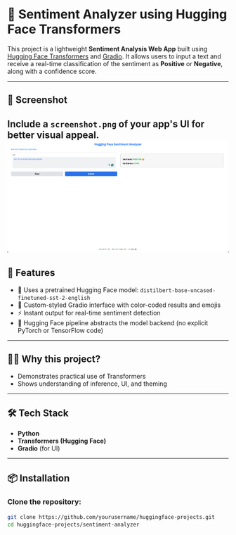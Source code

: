 # 🧠 Sentiment Analyzer using Hugging Face Transformers

This project is a lightweight **Sentiment Analysis Web App** built using [Hugging Face Transformers](https://huggingface.co/transformers/) and [Gradio](https://gradio.app/). It allows users to input a text and receive a real-time classification of the sentiment as **Positive** or **Negative**, along with a confidence score.

---

## 📸 Screenshot
Include a `screenshot.png` of your app's UI for better visual appeal.
![App Screenshot](sentiment_analyzer_1.png)
---

## 🚀 Features

- 🧪 Uses a pretrained Hugging Face model: `distilbert-base-uncased-finetuned-sst-2-english`
- 🎨 Custom-styled Gradio interface with color-coded results and emojis
- ⚡ Instant output for real-time sentiment detection
- 🧠 Hugging Face pipeline abstracts the model backend (no explicit PyTorch or TensorFlow code)

---

## 👨‍💼 Why this project?
- Demonstrates practical use of Transformers
- Shows understanding of inference, UI, and theming

---

## 🛠️ Tech Stack

- **Python**
- **Transformers (Hugging Face)**
- **Gradio** (for UI)

---

## 📦 Installation

### Clone the repository:
```bash
git clone https://github.com/yourusername/huggingface-projects.git
cd huggingface-projects/sentiment-analyzer











